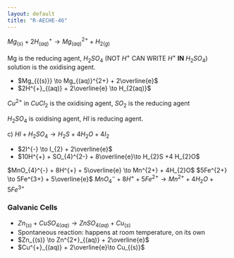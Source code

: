 ```yaml
---
layout: default
title: "R-AECHE-46"
---
```


$Mg_{(s)} + 2H^{+}_{(aq)} \to Mg^{2+}_{{(aq)}} + H_{2(g)}$

Mg is the reducing agent, $H_{2}SO_4$ (NOT $H^{+}$ CAN WRITE $H^{+}$ **IN** $H_{2}SO_4$) solution is the oxidising agent.

- $Mg_{{(s)}} \to Mg_{(aq)}^{2+} + 2\overline{e}$
- $2H^{+}_{(aq)} + 2\overline{e} \to H_{2(aq)}$

$Cu^{2+}$ in $CuCl_{2}$ is the oxidising agent, $SO_{2}$ is the reducing agent

$H_2SO_4$ is oxidising agent, $HI$ is reducing agent.

c) $HI + H_2SO_4 \to H_2S + 4H_2O + 4I_2$

- $2I^{-} \to I_{2} + 2\overline{e}$
- $10H^{+} + SO_{4}^{2-} + 8\overline{e}\to H_{2}S +4 H_{2}O$

$MnO_{4}^{-} + 8H^{+} + 5\overline{e} \to Mn^{2+} + 4H_{2}O$
$5Fe^{2+} \to 5Fe^{3+} + 5\overline{e}$
$MnO_{4}^{-} + 8H^{+} + 5Fe^{2+} \to Mn^{2+} + 4H_{2}O + 5Fe^{3+}$

### Galvanic Cells
- $Zn_{(s)} + CuSO_{4(aq)} \to ZnSO_{4(aq)} + Cu_{(s)}$
- Spontaneous reaction: happens at room temperature, on its own
- $Zn_{(s)} \to Zn^{2+}_{(aq)} + 2\overline{e}$
- $Cu^{+}_{(aq)} + 2\overline{e}\to Cu_{(s)}$
